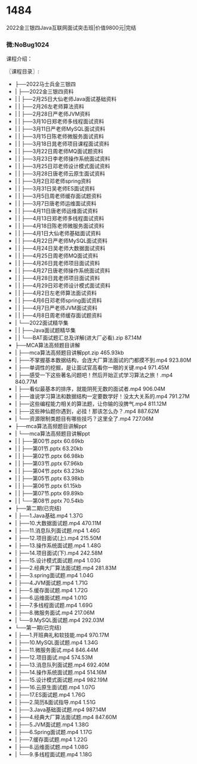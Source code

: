 # 1484
2022金三银四Java互联网面试突击班|价值9800元|完结
### 微:NoBug1024 


课程介绍：

〖课程目录〗:        

- ├──2022马士兵金三银四  
- |   ├──2022金三银四资料  
- |   |   ├──2月25日大仙老师Java面试基础资料  
- |   |   ├──2月26左老师算法资料  
- |   |   ├──2月28日严老师JVM资料  
- |   |   ├──3月10日郑老师多线程面试资料  
- |   |   ├──3月11日严老师MySQL面试资料  
- |   |   ├──3月15日陈老师微服务面试资料  
- |   |   ├──3月18日晁老师项目课程面试资料  
- |   |   ├──3月22日周老师MQ面试题资料  
- |   |   ├──3月23日李老师操作系统面试资料  
- |   |   ├──3月25日邓老师设计模式面试资料  
- |   |   ├──3月28日唐老师云原生面试资料  
- |   |   ├──3月2日邓老师spring资料  
- |   |   ├──3月31日吴老师ES面试资料  
- |   |   ├──3月5日周老师缓存面试题资料  
- |   |   ├──3月7日唐老师运维面试资料  
- |   |   ├──4月11日唐老师运维面试资料  
- |   |   ├──4月13日郑老师多线程面试资料  
- |   |   ├──4月18日陈老师微服务面试资料  
- |   |   ├──4月1日大仙老师基础面试资料  
- |   |   ├──4月22日严老师MySQL面试资料  
- |   |   ├──4月24日吴老师大数据面试资料  
- |   |   ├──4月25日周老师MQ面试资料  
- |   |   ├──4月26日晁老师项目面试资料  
- |   |   ├──4月27日唐老师操作系统面试资料  
- |   |   ├──4月28日晁老师项目面试资料  
- |   |   ├──4月29日邓老师设计模式面试资料  
- |   |   ├──4月2日左老师算法面试资料  
- |   |   ├──4月6日邓老师spring面试资料  
- |   |   ├──4月7日严老师JVM面试资料  
- |   |   ├──4月8日周老师缓存面试题资料  
- |   └──2022面试精华集  
- |   |   ├──Java面试题精华集  
- |   |   └──BAT面试题汇总及详解(进大厂必看).zip  87.14M
- ├──MCA算法高频题目讲解  
- |   ├──mca算法高频题目讲解ppt.zip  465.93kb
- |   ├──不掌握基本数据结构，会连大厂算法面试的门都摸不到.mp4  923.80M
- |   ├──单调性的挖掘，是让面试官高看你一眼的关键.mp4  971.45M
- |   ├──感受一下这些著名问题吧！然后开始正式学习算法之旅！.mp4  840.77M
- |   ├──看似最基本的排序，就能阴死无数的面试者.mp4  906.04M
- |   ├──谁说学习算法和数据结构一定要数学好！没太大关系的.mp4  791.27M
- |   ├──这些编程能力相关的算法题，让你输的没脾气.mp4  811.12M
- |   ├──这些神仙题你遇到，必挂！那该怎么办？.mp4  887.62M
- |   └──资源限制类题目有哪些技巧？这里全了.mp4  727.06M
- ├──mca算法高频题目讲解ppt  
- |   └──mca算法高频题目讲解ppt  
- |   |   ├──第00节.pptx  60.69kb
- |   |   ├──第01节.pptx  63.20kb
- |   |   ├──第02节.pptx  66.98kb
- |   |   ├──第03节.pptx  67.96kb
- |   |   ├──第04节.pptx  63.23kb
- |   |   ├──第05节.pptx  63.98kb
- |   |   ├──第06节.pptx  61.15kb
- |   |   ├──第07节.pptx  69.89kb
- |   |   └──第08节.pptx  70.54kb
- ├──第二期(已完结)  
- |   ├──1.Java基础.mp4  1.37G
- |   ├──10.大数据面试题.mp4  470.11M
- |   ├──11.消息队列面试题.mp4  1.46G
- |   ├──12.项目面试(上).mp4  215.50M
- |   ├──13.操作系统面试题.mp4  1.48G
- |   ├──14.项目面试(下).mp4  242.58M
- |   ├──15.设计模式面试题.mp4  1.03G
- |   ├──2.经典大厂算法面试题.mp4  281.83M
- |   ├──3.spring面试题.mp4  1.04G
- |   ├──4.JVM面试题.mp4  1.71G
- |   ├──5.缓存面试题.mp4  1.72G
- |   ├──6.运维面试题.mp4  1.01G
- |   ├──7.多线程面试题.mp4  1.69G
- |   ├──8.微服务面试.mp4  217.06M
- |   └──9.MySQL面试题.mp4  292.03M
- └──第一期(已完结)  
- |   ├──1.开班典礼和软技能.mp4  970.17M
- |   ├──10.MySQL面试题.mp4  1.34G
- |   ├──11.微服务面试.mp4  846.44M
- |   ├──12.项目面试.mp4  574.53M
- |   ├──13.消息队列面试题.mp4  692.40M
- |   ├──14.操作系统面试题.mp4  514.16M
- |   ├──15.设计模式面试题.mp4  982.19M
- |   ├──16.云原生面试题.mp4  1.07G
- |   ├──17.ES面试题.mp4  1.76G
- |   ├──2.简历&面试指导.mp4  1.51G
- |   ├──3.Java基础面试题.mp4  987.14M
- |   ├──4.经典大厂算法面试题.mp4  847.60M
- |   ├──5.JVM面试题.mp4  1.38G
- |   ├──6.Spring面试题.mp4  1.17G
- |   ├──7.缓存面试题.mp4  1.22G
- |   ├──8.运维面试题.mp4  1.08G
- |   └──9.多线程面试题.mp4  1.18G
